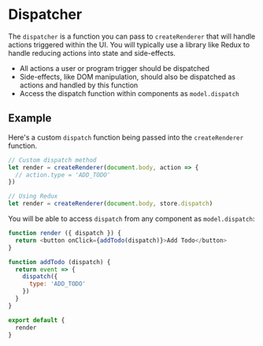 # Dispatcher

The `dispatcher` is a function you can pass to `createRenderer` that will handle actions triggered within the UI. You will typically use a library like Redux to handle reducing actions into state and side-effects.

* All actions a user or program trigger should be dispatched
* Side-effects, like DOM manipulation, should also be dispatched as actions and handled by this function
* Access the dispatch function within components as `model.dispatch`

## Example

Here's a custom `dispatch` function being passed into the `createRenderer` function.

```js
// Custom dispatch method
let render = createRenderer(document.body, action => {
  // action.type = 'ADD_TODO'
})

// Using Redux
let render = createRenderer(document.body, store.dispatch)
```

You will be able to access `dispatch` from any component as `model.dispatch`:

```js
function render ({ dispatch }) {
  return <button onClick={addTodo(dispatch)}>Add Todo</button>
}

function addTodo (dispatch) {
  return event => {
    dispatch({
      type: 'ADD_TODO'
    })
  }
}

export default {
  render
}
```
